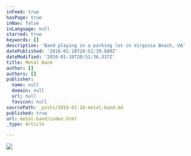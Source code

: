 ```yaml
---
inFeed: true
hasPage: true
inNav: false
inLanguage: null
starred: true
keywords: []
description: 'Band playing in a parking lot in Virginia Beach, VA'
datePublished: '2016-01-18T20:51:39.889Z'
dateModified: '2016-01-18T20:51:36.337Z'
title: Metal Band
author: []
authors: []
publisher:
  name: null
  domain: null
  url: null
  favicon: null
sourcePath: _posts/2016-01-18-metal-band.md
published: true
url: metal-band/index.html
_type: Article

---
```

![](https://the-grid-user-content.s3-us-west-2.amazonaws.com/622910f0-8fb4-4294-ac6b-330701090581.jpg)